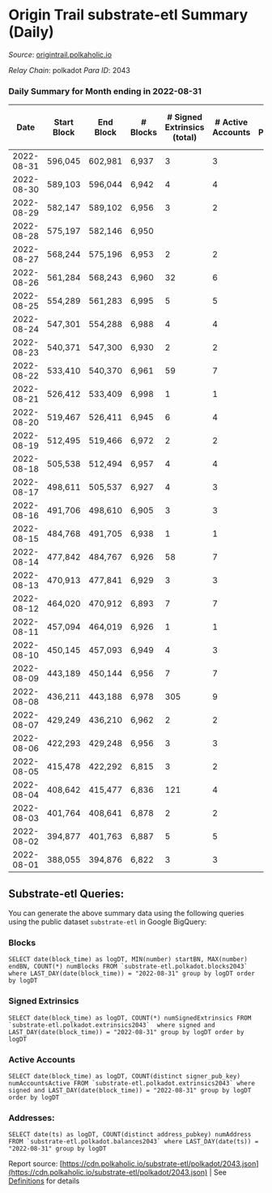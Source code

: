 # Origin Trail substrate-etl Summary (Daily)

_Source_: [origintrail.polkaholic.io](https://origintrail.polkaholic.io)

*Relay Chain*: polkadot
*Para ID*: 2043



### Daily Summary for Month ending in 2022-08-31


| Date | Start Block | End Block | # Blocks | # Signed Extrinsics (total) | # Active Accounts | # Passive | # New | # Addresses with Balances | # Events | # Transfers | # XCM Transfers In | # XCM Transfers Out |
| ---- | ----------- | --------- | -------- | --------------------------- | ----------------- | --------- | ----- | ------------------------- | -------- | ----------- | ------------------ | ------------------- |
| 2022-08-31 | 596,045 | 602,981 | 6,937  | 3 | 3 |  |  | 2,945 | 13,993 | 88  |   |   |
| 2022-08-30 | 589,103 | 596,044 | 6,942  | 4 | 4 |  |  |  | 14,040 | 116  |   |   |
| 2022-08-29 | 582,147 | 589,102 | 6,956  | 3 | 2 |  |  |  | 13,965 | 29  |   |   |
| 2022-08-28 | 575,197 | 582,146 | 6,950  |  |  |  |  |  | 13,904 |   |   |   |
| 2022-08-27 | 568,244 | 575,196 | 6,953  | 2 | 2 |  |  |  | 13,984 | 58  |   |   |
| 2022-08-26 | 561,284 | 568,243 | 6,960  | 32 | 6 |  |  |  | 14,425 | 235  |   |   |
| 2022-08-25 | 554,289 | 561,283 | 6,995  | 5 | 5 |  |  |  | 14,178 | 145  |   |   |
| 2022-08-24 | 547,301 | 554,288 | 6,988  | 4 | 4 |  |  |  | 14,127 | 116  |   |   |
| 2022-08-23 | 540,371 | 547,300 | 6,930  | 2 | 2 |  |  |  | 13,938 | 58  |   |   |
| 2022-08-22 | 533,410 | 540,370 | 6,961  | 59 | 7 |  |  |  | 14,669 | 266  |   |   |
| 2022-08-21 | 526,412 | 533,409 | 6,998  | 1 | 1 |  |  |  | 14,037 | 29  |   |   |
| 2022-08-20 | 519,467 | 526,411 | 6,945  | 6 | 4 |  |  |  | 14,067 | 128  |   |   |
| 2022-08-19 | 512,495 | 519,466 | 6,972  | 2 | 2 |  |  |  | 14,025 | 58  |   |   |
| 2022-08-18 | 505,538 | 512,494 | 6,957  | 4 | 4 |  |  |  | 14,065 | 116  |   |   |
| 2022-08-17 | 498,611 | 505,537 | 6,927  | 4 | 3 |  |  |  | 13,985 | 96  |   |   |
| 2022-08-16 | 491,706 | 498,610 | 6,905  | 3 | 3 |  |  |  | 13,927 | 88  |   |   |
| 2022-08-15 | 484,768 | 491,705 | 6,938  | 1 | 1 |  |  |  | 13,917 | 29  |   |   |
| 2022-08-14 | 477,842 | 484,767 | 6,926  | 58 | 7 |  |  |  | 14,587 | 256  |   |   |
| 2022-08-13 | 470,913 | 477,841 | 6,929  | 3 | 3 |  |  |  | 13,975 | 88  |   |   |
| 2022-08-12 | 464,020 | 470,912 | 6,893  | 7 | 7 |  |  |  | 14,022 | 177  |   |   |
| 2022-08-11 | 457,094 | 464,019 | 6,926  | 1 | 1 |  |  |  | 13,893 | 29  |   |   |
| 2022-08-10 | 450,145 | 457,093 | 6,949  | 4 | 3 |  |  |  | 14,049 | 116  |   |   |
| 2022-08-09 | 443,189 | 450,144 | 6,956  | 7 | 7 |  |  |  | 14,175 | 205  |   |   |
| 2022-08-08 | 436,211 | 443,188 | 6,978  | 305 | 9 |  |  |  | 16,876 | 566  |   |   |
| 2022-08-07 | 429,249 | 436,210 | 6,962  | 2 | 2 |  |  |  | 14,002 | 58  |   |   |
| 2022-08-06 | 422,293 | 429,248 | 6,956  | 3 | 3 |  |  |  | 14,027 | 87  |   |   |
| 2022-08-05 | 415,478 | 422,292 | 6,815  | 3 | 2 |  |  |  | 13,722 | 64  |   |   |
| 2022-08-04 | 408,642 | 415,477 | 6,836  | 121 | 4 |  |  |  | 14,858 | 221  |   |   |
| 2022-08-03 | 401,764 | 408,641 | 6,878  | 2 | 2 |  |  |  | 13,834 | 58  |   |   |
| 2022-08-02 | 394,877 | 401,763 | 6,887  | 5 | 5 |  |  |  | 13,963 | 145  |   |   |
| 2022-08-01 | 388,055 | 394,876 | 6,822  | 3 | 3 |  |  |  | 13,759 | 87  |   |   |

## Substrate-etl Queries:
You can generate the above summary data using the following queries using the public dataset `substrate-etl` in Google BigQuery:


### Blocks
```
SELECT date(block_time) as logDT, MIN(number) startBN, MAX(number) endBN, COUNT(*) numBlocks FROM `substrate-etl.polkadot.blocks2043`  where LAST_DAY(date(block_time)) = "2022-08-31" group by logDT order by logDT
```


### Signed Extrinsics
```
SELECT date(block_time) as logDT, COUNT(*) numSignedExtrinsics FROM `substrate-etl.polkadot.extrinsics2043`  where signed and LAST_DAY(date(block_time)) = "2022-08-31" group by logDT order by logDT
```


### Active Accounts
```
SELECT date(block_time) as logDT, COUNT(distinct signer_pub_key) numAccountsActive FROM `substrate-etl.polkadot.extrinsics2043` where signed and LAST_DAY(date(block_time)) = "2022-08-31" group by logDT order by logDT
```


### Addresses:
```
SELECT date(ts) as logDT, COUNT(distinct address_pubkey) numAddress FROM `substrate-etl.polkadot.balances2043` where LAST_DAY(date(ts)) = "2022-08-31" group by logDT
```



Report source: [https://cdn.polkaholic.io/substrate-etl/polkadot/2043.json](https://cdn.polkaholic.io/substrate-etl/polkadot/2043.json) | See [Definitions](/DEFINITIONS.md) for details
